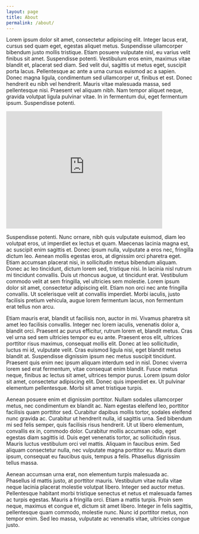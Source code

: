 ```yaml
---
layout: page
title: About
permalink: /about/
---
```


Lorem ipsum dolor sit amet, consectetur adipiscing elit. Integer lacus erat, cursus sed quam eget, egestas aliquet metus. Suspendisse ullamcorper bibendum justo mollis tristique. Etiam posuere vulputate nisl, eu varius velit finibus sit amet. Suspendisse potenti. Vestibulum eros enim, maximus vitae blandit et, placerat sed diam. Sed velit dui, sagittis ut metus eget, suscipit porta lacus. Pellentesque ac ante a urna cursus euismod ac a sapien. Donec magna ligula, condimentum sed ullamcorper ut, finibus et est. Donec hendrerit eu nibh vel hendrerit. Mauris vitae malesuada massa, sed pellentesque nisi. Praesent vel aliquam nibh. Nam tempor aliquet neque, gravida volutpat ligula pulvinar vitae. In in fermentum dui, eget fermentum ipsum. Suspendisse potenti.

<iframe width="420" height="315" src="https://www.youtube.com/embed/ZiRuj2_czzw" frameborder="0" allowfullscreen></iframe>

Suspendisse potenti. Nunc ornare, nibh quis vulputate euismod, diam leo volutpat eros, ut imperdiet ex lectus et quam. Maecenas lacinia magna est, ac suscipit enim sagittis et. Donec ipsum nulla, vulputate a eros nec, fringilla dictum leo. Aenean mollis egestas eros, at dignissim orci pharetra eget. Etiam accumsan placerat nisi, in sollicitudin metus bibendum aliquam. Donec ac leo tincidunt, dictum lorem sed, tristique nisi. In lacinia nisl rutrum mi tincidunt convallis. Duis ut rhoncus augue, ut tincidunt erat. Vestibulum commodo velit at sem fringilla, vel ultricies sem molestie. Lorem ipsum dolor sit amet, consectetur adipiscing elit. Etiam non orci nec ante fringilla convallis. Ut scelerisque velit at convallis imperdiet. Morbi iaculis, justo facilisis pretium vehicula, augue lorem fermentum lacus, non fermentum erat tellus non arcu.

Etiam mauris erat, blandit ut facilisis non, auctor in mi. Vivamus pharetra sit amet leo facilisis convallis. Integer nec lorem iaculis, venenatis dolor a, blandit orci. Praesent ac purus efficitur, rutrum lorem et, blandit metus. Cras vel urna sed sem ultricies tempor eu eu ante. Praesent eros elit, ultrices porttitor risus maximus, consequat mollis elit. Donec at leo sollicitudin, luctus mi id, vulputate velit. Cras euismod ligula nisi, eget blandit metus blandit at. Suspendisse dignissim ipsum nec metus suscipit tincidunt. Praesent quis enim nec ipsum aliquam interdum sed in nisl. Donec viverra lorem sed erat fermentum, vitae consequat enim blandit. Fusce metus neque, finibus ac lectus sit amet, ultrices tempor purus. Lorem ipsum dolor sit amet, consectetur adipiscing elit. Donec quis imperdiet ex. Ut pulvinar elementum pellentesque. Morbi sit amet tristique turpis.

Aenean posuere enim et dignissim porttitor. Nullam sodales ullamcorper metus, nec condimentum ex blandit ac. Nam egestas eleifend leo, porttitor facilisis quam porttitor sed. Curabitur dapibus mollis tortor, sodales eleifend nunc gravida ac. Curabitur ut hendrerit nulla, id sagittis urna. Sed bibendum mi sed felis semper, quis facilisis risus hendrerit. Ut ut libero elementum, convallis ex in, commodo dolor. Curabitur mollis accumsan odio, eget egestas diam sagittis id. Duis eget venenatis tortor, ac sollicitudin risus. Mauris luctus vestibulum orci vel mattis. Aliquam in faucibus enim. Sed aliquam consectetur nulla, nec vulputate magna porttitor eu. Mauris diam ipsum, consequat eu faucibus quis, tempus a felis. Phasellus dignissim tellus massa.

Aenean accumsan urna erat, non elementum turpis malesuada ac. Phasellus id mattis justo, at porttitor mauris. Vestibulum vitae nulla vitae neque lacinia placerat molestie volutpat libero. Integer sed auctor metus. Pellentesque habitant morbi tristique senectus et netus et malesuada fames ac turpis egestas. Mauris a fringilla orci. Etiam a mattis turpis. Proin sem neque, maximus et congue et, dictum sit amet libero. Integer in felis sagittis, pellentesque quam commodo, molestie nunc. Nunc id porttitor metus, non tempor enim. Sed leo massa, vulputate ac venenatis vitae, ultricies congue justo.
